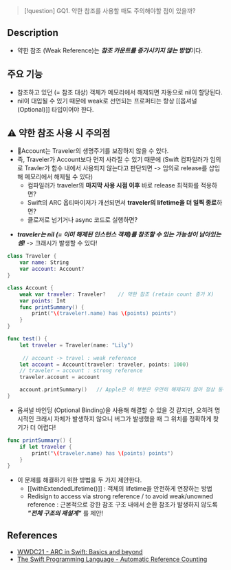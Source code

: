 >[!question]
>GQ1. 약한 참조를 사용할 때도 주의해야할 점이 있을까?

## Description

- 약한 참조 (Weak Reference)는 ***참조 카운트를 증가시키지 않는 방법***이다.


## 주요 기능

+ 참조하고 있던 (= 참조 대상) 객체가 메모리에서 해제되면 자동으로 nil이 할당된다.
+ nil이 대입될 수 있기 때문에 weak로 선언되는 프로퍼티는 항상 [[옵셔널 (Optional)]] 타입이어야 한다.


## ⚠️ 약한 참조 사용 시 주의점

+ Account는 Traveler의 생명주기를 보장하지 않을 수 있다.
+ 즉, Traveler가 Account보다 먼저 사라질 수 있기 때문에 (Swift 컴파일러가 임의로 Travler가 함수 내에서 사용되지 않는다고 판단되면 -> 임의로 release를 삽입해 메모리에서 해제될 수 있다)  
	+ 컴파일러가 traveler의 **마지막 사용 시점 이후** 바로 release 최적화를 적용하면?
	+ Swift의 ARC 옵티마이저가 개선되면서 **traveler의 lifetime을 더 일찍 종료**하면?
	+ 클로저로 넘기거나 async 코드로 실행하면?
- ***traveler는 nil (= 이미 해제된 인스턴스 객체)를 참조할 수 있는 가능성이 남아있는 셈!*** -> 크래시가 발생할 수 있다!

```swift
class Traveler {
    var name: String
    var account: Account?
} 

class Account {
    weak var traveler: Traveler?    // 약한 참조 (retain count 증가 X)
    var points: Int
    func printSummary() {
        print("\(traveler!.name) has \(points) points")
    }
}

func test() {
    let traveler = Traveler(name: "Lily") 
    
     // account -> travel : weak reference
    let account = Account(traveler: traveler, points: 1000) 
    // traveler → account : strong reference
    traveler.account = account  

    account.printSummary()   // Apple은 이 부분은 우연히 해제되지 않아 정상 동작한다고 표현!
}
```

- 옵셔널 바인딩 (Optional Binding)을 사용해 해결할 수 있을 것 같지만,
  오히려 명시적인 크래시 자체가 발생하지 않으니 버그가 발생했을 때 그 위치를 정확하게 찾기가 더 어렵다!

```swift
func printSummary() {
	if let traveler {
	    print("\(traveler.name) has \(points) points")
	}
}
```

- 이 문제를 해결하기 위한 방법을 두 가지 제안한다.
	- [[withExtendedLifetime()]] : 객체의 lifetime을 안전하게 연장하는 방법
	- Redisign to access via strong reference / to avoid weak/unowned reference : 근본적으로 강한 참조 구조 내에서 순환 참조가 발생하지 않도록 ***"전체 구조의 재설계"*** 를 제안!


## References

- [WWDC21 - ARC in Swift: Basics and beyond](https://developer.apple.com/kr/videos/play/wwdc2021/10216/)
- [The Swift Programming Language - Automatic Reference Counting](https://docs.swift.org/swift-book/documentation/the-swift-programming-language/automaticreferencecounting/)